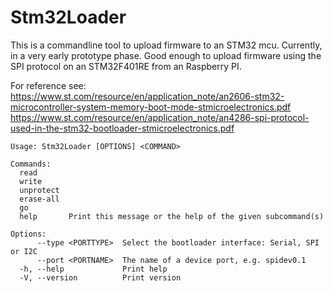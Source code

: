 Stm32Loader
=

This is a commandline tool to upload firmware to an STM32 mcu. 
Currently, in a very early prototype phase. Good enough to upload
firmware using the SPI protocol on an STM32F401RE from an Raspberry PI.

For reference see:
https://www.st.com/resource/en/application_note/an2606-stm32-microcontroller-system-memory-boot-mode-stmicroelectronics.pdf
https://www.st.com/resource/en/application_note/an4286-spi-protocol-used-in-the-stm32-bootloader-stmicroelectronics.pdf

```
Usage: Stm32Loader [OPTIONS] <COMMAND>

Commands:
  read
  write
  unprotect
  erase-all
  go
  help       Print this message or the help of the given subcommand(s)

Options:
      --type <PORTTYPE>  Select the bootloader interface: Serial, SPI or I2C
      --port <PORTNAME>  The name of a device port, e.g. spidev0.1
  -h, --help             Print help
  -V, --version          Print version
```

